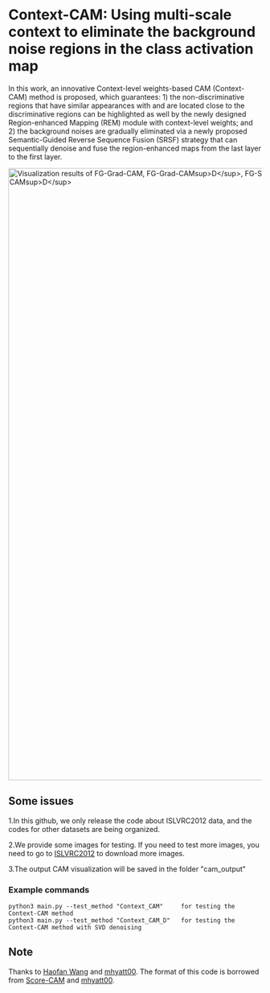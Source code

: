 # Context-CAM: Using multi-scale context to eliminate the background noise regions in the class activation map

In this work, an innovative Context-level weights-based CAM (Context-CAM) method is proposed, which guarantees: 1) the non-discriminative regions that have similar appearances with and are located close to the discriminative regions can be highlighted as well by the newly designed Region-enhanced Mapping (REM) module with context-level weights; and 2) the background noises are gradually eliminated via a newly proposed Semantic-Guided Reverse Sequence Fusion (SRSF) strategy that can sequentially denoise and fuse the region-enhanced maps from the last layer to the first layer.

<img src="paper_image/fig8.jpg" width="1037px" height="1217px" title=" Visualization results of FG-Grad-CAM, FG-Grad-CAMsup>D</sup>, FG-Score-CAM, FG-Score-CAMsup>D</sup>, Context-CAM, and Context-CAMsup>D</sup>"></img><br/>

## Some issues

1.In this github, we only release the code about ISLVRC2012 data, and the codes for other datasets are being organized.

2.We provide some images for testing. If you need to test more images, you need to go to [ISLVRC2012](https://image-net.org/index.php) to download more images.

3.The output CAM visualization will be saved in the folder "cam_output"

### Example commands
```
python3 main.py --test_method "Context_CAM"     for testing the Context-CAM method
python3 main.py --test_method "Context_CAM_D"   for testing the Context-CAM method with SVD denoising
```

## Note
Thanks to [Haofan Wang](https://github.com/haofanwang/Score-CAM) and [mhyatt00](https://github.com/mhyatt000/layerCAM). The format of this code is borrowed from [Score-CAM](https://github.com/haofanwang/Score-CAM) and  [mhyatt00](https://github.com/mhyatt000/layerCAM).

